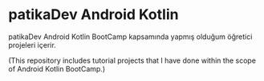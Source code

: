 # patikaDev Android Kotlin
 patikaDev Android Kotlin BootCamp kapsamında yapmış olduğum öğretici projeleri içerir.
 
 (This repository includes tutorial projects that I have done within the scope of Android Kotlin BootCamp.)
